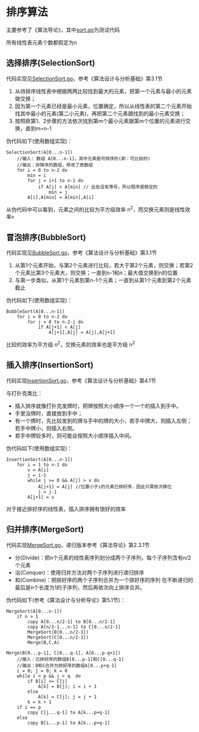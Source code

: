 # 排序算法
主要参考了《算法导论》，其中[sort.go](sorts.go)为测试代码

所有线性表元素个数都假定为n

## 选择排序(SelectionSort)

代码实现见[SelectionSort.go](sorts/SelectionSort.go)，参考《算法设计与分析基础》第3.1节

1. 从待排序线性表中根据两两比较找到最大的元素，把第一个元素与最小的元素做交换；
2. 因为第一个元素已经是最小元素，位置确定，所以从线性表的第二个元素开始找其中最小的元素(第二小元素)，再把第二个元素跟找到的最小元素交换；
3. 按照欧第1、2步骤的方法依次找到第m个最小元素跟第m个位置的元素进行交换，直到m=n-1

伪代码如下(使用数组实现)：

```
SelectionSort(A[0...n-1])
    //输入: 数组 A[0...n-1]，其中元素是可排序的(即：可比较的)
    //输出：非降序的数组，修改了原数组
    for i = 0 to n-2 do
        min = i
        for j = i+1 to n-1 do
            if A[j] < A[min] // 此处没有等号，所以程序是稳定的
                min = j
        A[i],A[min] = A[min],A[i]
```

从伪代码中可以看到，元素之间的比较为平方级效率 n<sup>2</sup>，而交换元素则是线性效率`n`

## 冒泡排序(BubbleSort)

代码实现见[BubbleSort.go](sorts/BubbleSort.go)，参考《算法设计与分析基础》第3.1节

1. 从第1个元素开始，与第2个元素进行比较，若大于第2个元素，则交换；若第2个元素比第3个元素大，则交换；一直到n-1和n；最大值交换到n的位置
2. 与第一步类似，从第1个元素到第n-1个元素；一直到从第1个元素到第2个元素截止

伪代码如下(使用数组实现)：

```
BubbleSort(A[0...n-1])
    for i = 0 to n-2 do
        for j = 0 to n-2-i do
            if A[j+1] < A[j]
                A[j+1],A[j] = A[j],A[j+1]
```

比较的效率为平方级 n<sup>2</sup>，交换元素的效率也是平方级 n<sup>2</sup>

## 插入排序(InsertionSort)

代码实现[InsertionSort.go](sorts/InsertionSort.go)，参考《算法设计与分析基础》第4.1节

与打扑克类比：
* 插入排序就像打扑克发牌时，把牌按照大小顺序一个一个的插入到手中。
* 手里没牌时，直接放到手中；
* 有一个牌时，先比较发到的牌与手中的牌的大小，若手中牌大，则插入左侧；若手中牌小，则插入右侧。
* 若手中牌较多时，则可能会按照大小顺序插入中间。

伪代码如下(使用数组实现)：

```
InsertionSort(A[0...n-1])
    for i = 1 to n-1 do
        v = A[i]
        j = i-1
        while j >= 0 && A[j] > v do
            A[j+1] = A[j] //位置小于i的元素已排好序，因此只需依次移位
            j = j-1
        A[j+1] = v
```

对于接近排好序的线性表，插入排序拥有很好的效率

## 归并排序(MergeSort)

代码实现[MergeSort.go](sorts/MergeSort.go)，递归版本参考《算法导论》第2.3.1节

* 分(Divide)：把n个元素的线性表序列划分成两个子序列，每个子序列含有n/2个元素
* 治(Conquer)：使用归并方法对两个子序列进行递归排序
* 和(Combine)：把排好序的两个子序列合并为一个排好序的序列
在不断递归的最后是n个长度为1的子序列，然后再依次向上排序合并。

伪代码如下(参考《算法设计与分析导论》第5.1节)：

```
MergeSort(A[0...n-1])
    if n > 1
        copy A[0...n/2-1] to B[0...n/2-1]
        copy A[n/2-1...n-1] to C[0...n/2-1]
        MergeSort(B[0...n/2-1])
        MergeSort(C[0...n/2-1])
        Merge(B,C,A)

Merge(B[0...p-1], C[0...q-1], A[0...p-q+1])
    //输入：已排好序的数组B[0...p-1]和C[0...q-1]
    //输出：B和C合并为排好序的数组A[0...p+q-1]
    i = 0; j = 0; k = 0
    while i < p && j < q  do
        if B[i] <= C[j]
            A[k] = B[j]; i = i + 1
        else
            A[k] = C[j]; j = j + 1
        k = k + 1
    if i == p
        copy C[j...q-1] to A[k...p+q-1]
    else
        copy B[i...p-1] to A[k...p+q-1]

```